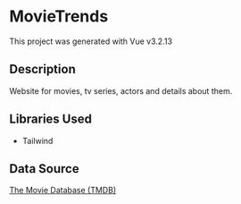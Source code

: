 # MovieTrends

This project was generated with Vue v3.2.13

## Description

Website for movies, tv series, actors and details about them.

## Libraries Used

- Tailwind

## Data Source

[The Movie Database (TMDB)](https://www.themoviedb.org/)
